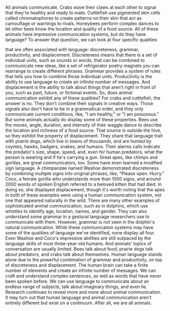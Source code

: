
All animals communicate.
Crabs wave their claws at each other
to signal that they&#39;re healthy
and ready to mate.
Cuttlefish use pigmented skin cells
called chromatophores
to create patterns on their skin
that act as camouflage
or warnings to rivals.
Honeybees perform complex dances
to let other bees know the location
and quality of a food source.
All of these animals have impressive
communication systems,
but do they have language?
To answer that question,
we can look at four specific qualities

that are often associated with language:
discreteness,
grammar,
productivity,
and displacement.
Discreteness means that there is a set
of individual units,
such as sounds or words,
that can be combined
to communicate new ideas,
like a set of refrigerator poetry magnets
you can rearrange
to create different phrases.
Grammar provides a system of rules
that tells you how to combine 
those individual units.
Productivity is the ability 
to use language
to create an infinite number of messages.
And displacement is the ability 
to talk about things
that aren&#39;t right in front of you,
such as past, future, or fictional events.
So, does animal communication exhibit 
any of these qualities?
For crabs and cuttlefish, 
the answer is no.
They don&#39;t combine their signals 
in creative ways.
Those signals also don&#39;t have to be 
in a grammatical order,
and they only communicate 
current conditions,
like, &quot;I am healthy,&quot; 
or &quot;I am poisonous.&quot;
But some animals actually do display
some of these properties.
Bees use the moves, angle, duration,
and intensity of their waggle dance
to describe the location and richness
of a food source.
That source is outside the hive,
so they exhibit the property 
of displacement.
They share that language trait
with prairie dogs,
which live in towns of thousands,
and are hunted by coyotes, hawks,
badgers, snakes, and humans.
Their alarms calls indicate
the predator&#39;s size, shape, speed,
and, even for human predators,
what the person is wearing
and if he&#39;s carrying a gun.
Great apes, like chimps and gorillas,
are great communicators, too.
Some have even learned 
a modified sign language.
A chimpanzee named Washoe
demonstrated discreteness
by combining multiple signs
into original phrases,
like, &quot;Please open. Hurry.&quot;
Coco, a female gorilla who understands
more than 1000 signs,
and around 2000 words of spoken English
referred to a beloved kitten 
that had died.
In doing so, she displayed displacement,
though it&#39;s worth noting that the apes
in both of these examples
were using a human communication system,
not one that appeared 
naturally in the wild.
There are many other examples
of sophisticated animal communication,
such as in dolphins,
which use whistles to identify age, 
location, names, and gender.
They can also understand some grammar
in a gestural language researchers use
to communicate with them.
However, grammar is not seen 
in the dolphin&#39;s natural communication.
While these communication systems
may have some of the qualities 
of language we&#39;ve identified,
none display all four.
Even Washoe and Coco&#39;s impressive 
abilities are still outpaced
by the language skills 
of most three-year-old humans.
And animals&#39; topics of conversation
are usually limited.
Bees talk about food,
prairie dogs talk about predators,
and crabs talk about themselves.
Human language stands alone
due to the powerful combination
of grammar and productivity,
on top of discreteness and displacement.
The human brain can take 
a finite number of elements
and create an infinite number of messages.
We can craft and understand 
complex sentences,
as well as words that have never
been spoken before.
We can use language to communicate
about an endless range of subjects,
talk about imaginary things,
and even lie.
Research continues to reveal more
and more about animal communication.
It may turn out that human language
and animal communication
aren&#39;t entirely different
but exist on a continuum.
After all, we are all animals.
